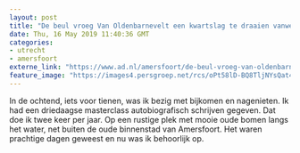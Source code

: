 ```yaml
---
layout: post
title: "De beul vroeg Van Oldenbarnevelt een kwartslag te draaien vanwege het tegenlicht"
date: Thu, 16 May 2019 11:40:36 GMT
categories: 
- utrecht 
- amersfoort 
externe_link: "https://www.ad.nl/amersfoort/de-beul-vroeg-van-oldenbarnevelt-een-kwartslag-te-draaien-vanwege-het-tegenlicht~af313508/"
feature_image: "https://images4.persgroep.net/rcs/oPt58lD-BQ8TljNYsQat4cl5qRA/diocontent/127093407/_fitwidth/400/?appId=21791a8992982cd8da851550a453bd7f&quality=0.7"
---
```


In de ochtend, iets voor tienen, was ik bezig met bijkomen en nagenieten. Ik had een driedaagse masterclass autobiografisch schrijven gegeven. Dat doe ik twee keer per jaar. Op een rustige plek met mooie oude bomen langs het water, net buiten de oude binnenstad van Amersfoort. Het waren prachtige dagen geweest en nu was ik behoorlijk op.
